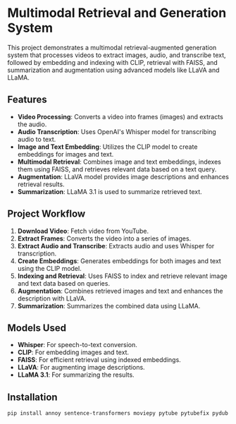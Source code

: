 # Multimodal Retrieval and Generation System

This project demonstrates a multimodal retrieval-augmented generation system that processes videos to extract images, audio, and transcribe text, followed by embedding and indexing with CLIP, retrieval with FAISS, and summarization and augmentation using advanced models like LLaVA and LLaMA.

## Features

- **Video Processing**: Converts a video into frames (images) and extracts the audio.
- **Audio Transcription**: Uses OpenAI's Whisper model for transcribing audio to text.
- **Image and Text Embedding**: Utilizes the CLIP model to create embeddings for images and text.
- **Multimodal Retrieval**: Combines image and text embeddings, indexes them using FAISS, and retrieves relevant data based on a text query.
- **Augmentation**: LLaVA model provides image descriptions and enhances retrieval results.
- **Summarization**: LLaMA 3.1 is used to summarize retrieved text.
  
## Project Workflow

1. **Download Video**: Fetch video from YouTube.
2. **Extract Frames**: Converts the video into a series of images.
3. **Extract Audio and Transcribe**: Extracts audio and uses Whisper for transcription.
4. **Create Embeddings**: Generates embeddings for both images and text using the CLIP model.
5. **Indexing and Retrieval**: Uses FAISS to index and retrieve relevant image and text data based on queries.
6. **Augmentation**: Combines retrieved images and text and enhances the description with LLaVA.
7. **Summarization**: Summarizes the combined data using LLaMA.

## Models Used

- **Whisper**: For speech-to-text conversion.
- **CLIP**: For embedding images and text.
- **FAISS**: For efficient retrieval using indexed embeddings.
- **LLaVA**: For augmenting image descriptions.
- **LLaMA 3.1**: For summarizing the results.

## Installation

```bash
pip install annoy sentence-transformers moviepy pytube pytubefix pydub openai-whisper SpeechRecognition faiss-cpu groq



